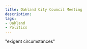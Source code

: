```yaml
---
title: Oakland City Council Meeting
description:
tags:
- Oakland
- Politics
---
```


"exigent circumstances"
